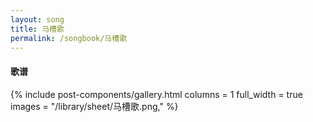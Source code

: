 ```yaml
---
layout: song
title: 马槽歌
permalink: /songbook/马槽歌
---
```


#### 歌谱

{% include post-components/gallery.html
    columns = 1
    full_width = true
    images = "/library/sheet/马槽歌.png,"
%}
